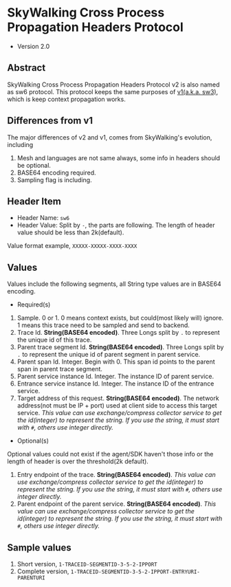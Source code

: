 # SkyWalking Cross Process Propagation Headers Protocol
* Version 2.0

## Abstract
SkyWalking Cross Process Propagation Headers Protocol v2 is also named as sw6 protocol. This protocol keeps the same purposes 
of [v1(a.k.a. sw3)](Skywalking-Cross-Process-Propagation-Headers-Protocol-v1.md), which is keep context propagation works.

## Differences from v1 
The major differences of v2 and v1, comes from SkyWalking's evolution, including
1. Mesh and languages are not same always, some info in headers should be optional.
1. BASE64 encoding required.
1. Sampling flag is including.

## Header Item
* Header Name: `sw6`
* Header Value: Split by `-`, the parts are following. The length of header value should be less than 2k(default).

Value format example, `XXXXX-XXXXX-XXXX-XXXX`

## Values
Values include the following segments, all String type values are in BASE64 encoding.

- Required(s)
1. Sample. 0 or 1. 0 means context exists, but could(most likely will) ignore. 1 means this trace need to be sampled and send to backend. 
1. Trace Id. **String(BASE64 encoded)**. Three Longs split by `.` to represent the unique id of this trace.
1. Parent trace segment Id. **String(BASE64 encoded)**. Three Longs split by `.` to represent the unique id of parent segment in parent service.
1. Parent span Id. Integer. Begin with 0. This span id points to the parent span in parent trace segment. 
1. Parent service instance Id. Integer. The instance ID of parent service.
1. Entrance service instance Id. Integer. The instance ID of the entrance service. 
1. Target address of this request. **String(BASE64 encoded)**. The network address(not must be IP + port) used at client side to access this target
service. _This value can use exchange/compress collector service to get the id(integer) to represent the string. If you use the string, it must start with `#`, others use integer directly._

- Optional(s)

Optional values could not exist if the agent/SDK haven't those info or the length of header is over the threshold(2k default).  
1. Entry endpoint of the trace. **String(BASE64 encoded)**. 
_This value can use exchange/compress collector service to get the id(integer) to represent the string. If you use the string, it must start with `#`, others use integer directly._
1. Parent endpoint of the parent service. **String(BASE64 encoded)**. 
_This value can use exchange/compress collector service to get the id(integer) to represent the string. If you use the string, it must start with `#`, others use integer directly._

## Sample values
1. Short version, `1-TRACEID-SEGMENTID-3-5-2-IPPORT`
1. Complete version, `1-TRACEID-SEGMENTID-3-5-2-IPPORT-ENTRYURI-PARENTURI`
